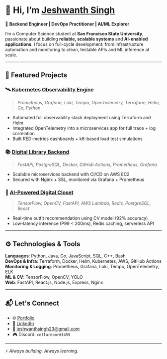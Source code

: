 # 👋 Hi, I’m [Jeshwanth Singh](https://jeshwanthsingh.github.io/my-portfolio/)

🧠 **Backend Engineer | DevOps Practitioner | AI/ML Explorer**

I’m a Computer Science student at **San Francisco State University**, passionate about building **reliable, scalable systems** and **AI-enabled applications**. I focus on full-cycle development: from infrastructure automation and monitoring to clean, testable APIs and ML inference at scale.

---

## 🔨 Featured Projects

### 🛰️ [Kubernetes Observability Engine](https://github.com/jeshwanthsingh/k8s-observability-engine)
> *Prometheus, Grafana, Loki, Tempo, OpenTelemetry, Terraform, Helm, Go, Python*

- Automated full observability stack deployment using Terraform and Helm
- Integrated OpenTelemetry into a microservices app for full trace + log correlation
- Built RED-metrics dashboards + k6-based load test simulations

### 📚 [Digital Library Backend](https://github.com/jeshwanthsingh/Digital-Library-Backend)
> *FastAPI, PostgreSQL, Docker, GitHub Actions, Prometheus, Grafana*

- Scalable microservices backend with CI/CD on AWS EC2
- Secured with Nginx + SSL, monitored via Grafana + Prometheus

### 👗 [AI-Powered Digital Closet](https://github.com/jeshwanthsingh/Digital-Closet)
> *TensorFlow, OpenCV, FastAPI, AWS Lambda, Redis, PostgreSQL, React*

- Real-time outfit recommendation using CV model (92% accuracy)
- Low-latency inference (P99 < 200ms), Redis caching, serverless API

---

## ⚙️ Technologies & Tools

**Languages**: Python, Java, Go, JavaScript, SQL, C++, Bash  
**DevOps & Infra**: Terraform, Docker, Helm, Kubernetes, AWS, GitHub Actions  
**Monitoring & Logging**: Prometheus, Grafana, Loki, Tempo, OpenTelemetry, ELK  
**ML & CV**: TensorFlow, OpenCV, YOLO  
**Web**: FastAPI, React.js, Node.js, Express, Nginx  

---

## 📬 Let's Connect

- 🌐 [Portfolio](https://jeshwanthsingh.github.io/my-portfolio/)
- 💼 [LinkedIn](https://www.linkedin.com/in/jeshwanthsingh23/)
- 📧 [jeshwanthsingh23@gmail.com](mailto:jeshwanthsingh23@gmail.com)
- 🎮 Discord: `cellardoor#1459`

---

⚡ *Always building. Always learning.*
